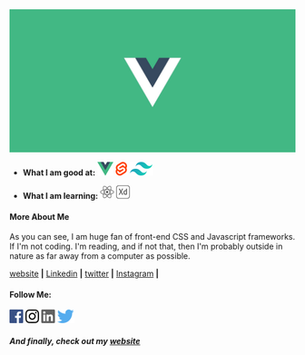 <img src="https://github.com/GillyRabutTsurwa/GillyRabutTsurwa/blob/master/VueBanner.jpg">

- **What I am good at:** [<img src="https://github.com/GillyRabutTsurwa/GillyRabutTsurwa/blob/master/vue.svg">][vue] [<img src="https://github.com/GillyRabutTsurwa/GillyRabutTsurwa/blob/master/svelte.svg">][svelte] [<img src="https://github.com/GillyRabutTsurwa/GillyRabutTsurwa/blob/master/tailwind.svg">][tailwind]

- **What I am learning:** [<img src="https://github.com/GillyRabutTsurwa/GillyRabutTsurwa/blob/master/react.svg">][react] <img src="https://github.com/GillyRabutTsurwa/GillyRabutTsurwa/blob/master/adobexd.svg">

#### More About Me

As you can see, I am huge fan of front-end CSS and Javascript frameworks. If I'm not coding. I'm reading, and if not that, then I'm probably outside in nature as far away from a computer as possible. 


[website][website] **|** 
[Linkedin][linkedin] **|**
[twitter][twitter] **|** 
[Instagram][instagram] **|** 

#### Follow Me: 
  <img src="https://github.com/GillyRabutTsurwa/GillyRabutTsurwa/blob/master/facebook.svg"> <img src="https://github.com/GillyRabutTsurwa/GillyRabutTsurwa/blob/master/instagram.svg"> <img src="https://raw.githubusercontent.com/GillyRabutTsurwa/GillyRabutTsurwa/master/linkedin.svg"> <img src="https://github.com/GillyRabutTsurwa/GillyRabutTsurwa/blob/master/twitter.svg">


[vue]: https://vuejs.org/
[svelte]: https://svelte.dev
[tailwind]: https://tailwindcss.com
[react]: https://reactjs.org/
[website]: https://portfolio-gilbertrabuttsurwa.netlify.app/
[twitter]: https://twitter.com/GTsurwa
[instagram]: https://www.instagram.com/rabuttsurwa96/
[linkedin]: https://www.linkedin.com/in/gilberttsurwa/

##### And finally, check out my [website][website]
 
